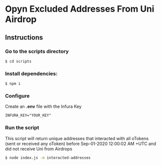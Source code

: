 # Opyn Excluded Addresses From Uni Airdrop

## Instructions

### Go to the scripts directory
```
$ cd scripts
```

### Install dependencies:
```
$ npm i
```


### Configure

Create an **.env** file with the Infura Key 
```
INFURA_KEY="YOUR_KEY"
```

### Run the script

This script will return unique addresses that interacted with all oTokens (sent or received any oToken) before Sep-01-2020 12:00:02 AM +UTC and did not receive Uni from Airdrops

```bash
$ node index.js -m interacted-addresses
```
